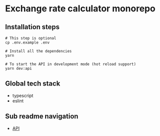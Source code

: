 # Exchange rate calculator monorepo

## Installation steps
```shell
# This step is optional
cp .env.example .env

# Install all the dependencies
yarn

# To start the API in development mode (hot reload support)
yarn dev:api
```

## Global tech stack
- typescript
- eslint

## Sub readme navigation
- [API](./packages/api/README.md)
